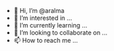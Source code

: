 - 👋 Hi, I’m @aralma
- 👀 I’m interested in ...
- 🌱 I’m currently learning ...
- 💞️ I’m looking to collaborate on ...
- 📫 How to reach me ...

<!---
aralma/aralma is a ✨ special ✨ repository because its `README.md` (this file) appears on your GitHub profile.
You can click the Preview link to take a look at your changes.
--->
